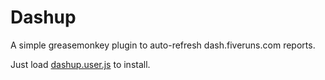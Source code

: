 Dashup
======

A simple greasemonkey plugin to auto-refresh dash.fiveruns.com reports.

Just load [dashup.user.js](http://github.com/eric/dashup/raw/master/dashup.user.js) to install.
